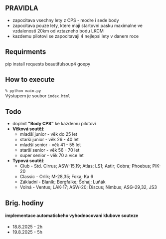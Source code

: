 ## PRAVIDLA
- zapocitava vsechny lety z CPS - modre i sede body
- zapocitava pouze lety, ktere maji startovni pasku maximalne ve vzdalenosti 20km od vztazneho bodu LKCM
- kazdemu pilotovi se zapocitavaji 4 nejlepsi lety v danem roce


## Requirments
pip install requests beautifulsoup4 goepy

## How to execute
```% python main.py```  
Výstupem je soubor ```index.html```

## Todo
- doplnit **"Body CPS"** ke kazdemu pilotovi
- **Věková soutěž**
  - mladší junior - věk do 25 let 
  - starší junior - věk 26 - 40 let
  - mladší senior - věk 41 - 55 let
  - starší senior - věk 56 - 70 let
  - super senior - věk 70 a více let
- **Typová soutěž**
  - Club - Std. Cirrus; ASW-15,19; Atlas; LS1; Astir; Cobra; Phoebus; PIK-20
  - Classic - Orlík; M-28,35; Foka; Ka 6
  - Základní - Blaník; Bergfalke; Šohaj; Luňák
  - Volná - Ventus; LAK-17; ASW-20; Discus; Nimbus; ASG-29,32, JS3

## Brig. hodiny
#### implementace automatickeho vyhodnocovani klubove souteze
- 18.8.2025 - 2h 
- 19.8.2025 - 5h 